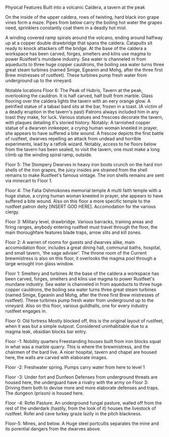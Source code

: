 Physical Features 
Built into a volcanic Caldera, a tavern at the peak 

On the inside of the upper caldera, rows of twisting, hard black iron grape vines form a maze. Pipes from below carry the boiling hot water the grapes need, sprinklers constantly coat them in a deadly hot mist. 

A winding covered ramp spirals around the volcano, ending around halfway up at a copper double drawbridge that spans the caldera. Catapults sit ready to knock attackers off the bridge. At the base of the caldera a workspace has been carved, forges, smelters and kilns use magma to power Rustfeet's mundane industry. Sea water is channeled in from aqueducts to three huge copper cauldrons, the boiling sea water turns three great steam turbines (named Smige, Egeanin and Mohg, after the three first Brew mistresses of rustfeet). These turbines pump fresh water from underground up to the vineyard. 

Notable locations 
Floor 6: The Peak of Hubris, Tavern at the peak, overlooking the cauldron. It is half carved, half built from marble. Glass flooring over the caldera lights the tavern with an eery orange glow. A petrified statue of a tabaxi bard sits at the bar, frozen in a toast. (A victim of a deadly eruption in the tavern's past) Patrons always included him in any toast they make, for luck. Various statues and frescoes decorate the tavern, with plaques detailing it's storied history. Notably: A tarnished copper statue of a dwarven innkeeper, a crying human woman kneeled in prayer, she appears to have suffered a bite wound. A frescoe depicts the first battle of rustfeet, dwarves repelling an attack from undead and horrible experiments, lead by a ratfolk wizard. Notably, access to he floors below from the tavern has been sealed, to visit the tavern, one must make a long climb up the winding spiral ramp, outside. 

Floor 5: The Stompery Dwarves in heavy iron boots crunch on the hard iron shells of the iron grapes, the juicy insides are strained from the shell remains to make Rustfeet's famous vintage. The iron shells remains are sent via minecart to Floor 1. 

Floor 4: The Falia Oshmokones memorial temple A multi faith temple with a huge statue, a crying human woman kneeled in prayer, she appears to have suffered a bite wound. Also on this floor a more specific temple to the rustfeet patron deity [INSERT GOD HERE]. Accomodation for the various clergy. 

Floor 3: Military level, drawbridge. Various barracks, training areas and firing ranges, anybody entering rustfeet must travel through the floor, the main thoroughfare features blade traps, arrow slits and kill zones. 

Floor 2: A warren of rooms for guests and dwarves alike, main accomodation floor, includes a great dining hall, communal baths, hospital, and small tavern, 'the sage adviser'. The throne room of the Current brewmistress is also on this floor, it overlooks the magma pool through a large wrought iron glass window. 

Floor 1: Smeltery and turbines At the base of the caldera a workspace has been carved, forges, smelters and kilns use magma to power Rustfeet's mundane industry. Sea water is channeled in from aqueducts to three huge copper cauldrons, the boiling sea water turns three great steam turbines (named Smige, Egeanin and Mohg, after the three first Brew mistresses of rustfeet). These turbines pump fresh water from underground up to the vineyard. Also on this floor, various guildhalls, one for every industry rustfeet engages in. 

Floor 0: Old fortress Mostly blocked off, this is the original layout of rustfeet, when it was but a simple outpost. Considered uninhabitable due to a magma leak, obsidian blocks bar entry. 

Floor -1: Nobility quarters Freestanding houses built from iron blocks squat in what was a marble quarry. This is where the brewmistress, and the chairmen of the bard live. A nicer hospital, tavern and chapel are housed here, the walls are carved with elaborate images. 

Floor -2: Freshwater spring. Pumps carry water from here to level 1 

Floor -3: Under fort and Dunfeon Defenses from underground threats are housed here, the underguard have a rivalry with the army on Floor 3: Driving them both to devise more and more elaborate defenses and traps. The dungeon (prison) is housed here. 

Floor -4: Rofei Pasture. An underground fungal pasture, walled off from the rest of the underdark (hastily, from the look of it) houses the livestock of rustfeet. Rofei and cave turkey graze lazily in the pitch blackness. 

Floor-5: Mines, and below. A Huge steel portcullis separates the mine and its porential dangers from the dwarves above.